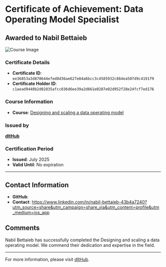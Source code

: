 
# Certificate of Achievement: Data Operating Model Specialist

## Awarded to **Nabil Bettaieb**

![Course Image](../badges/Data_Ops_Specialist.png)

### Certificate Details
- **Certificate ID**: `ee36853a3d870644efed8d36ae627e84a6bcc3c4585932c864ea507d9c4191f9`
- **Certificate Holder ID**: `c1aead9440b2d02835afcc036d6ee39a2d661e0287e02d952f28e24fcf7ed176`

### Course Information
- **Course**: [Designing and scaling a data operating model](https://www.youtube.com/live/CMXm-7x0290)

### Issued by
[**dltHub**](https://dlthub.com/) 

### Certification Period
- **Issued**: July 2025
- **Valid Until**: No expiration

---

## Contact Information
- **GitHub**: 
- **Contact**: https://www.linkedin.com/in/nabil-bettaieb-43b4a7240?utm_source=share&utm_campaign=share_via&utm_content=profile&utm_medium=ios_app

## Comments
Nabil Bettaieb has successfully completed the Designing and scaling a data operating model. We commend their dedication and expertise in the field.

---

For more information, please visit [dltHub](https://dlthub.com/).
    